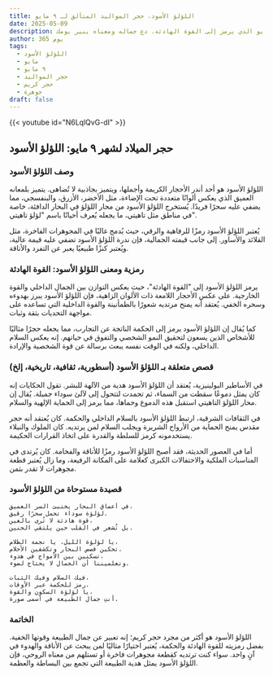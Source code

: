 ```yaml
---
title: اللؤلؤ الأسود، حجر المواليد المتألق لـ ٩ مايو
date: 2025-05-09
description: اشعر بأهمية اللؤلؤ الأسود، حجر المواليد لـ ٩ مايو الذي يرمز إلى القوة الهادئة. دع جماله ومعناه ينير يومك.
author: 365 يوم
tags:
  - اللؤلؤ الأسود
  - مايو
  - ٩ مايو
  - حجر المواليد
  - حجر كريم
  - جوهرة
draft: false
---
```


{{< youtube id="N6LqlQvG-dI" >}}

## حجر الميلاد لشهر ٩ مايو: اللؤلؤ الأسود

### وصف اللؤلؤ الأسود

اللؤلؤ الأسود هو أحد أندر الأحجار الكريمة وأجملها، ويتميز بجاذبية لا تُضاهى. يتميز بلمعانه العميق الذي يعكس ألوانًا متعددة تحت الإضاءة، مثل الأخضر، الأزرق، والبنفسجي، مما يضفي عليه سحرًا فريدًا. يُستخرج اللؤلؤ الأسود من محار اللؤلؤ في البحار الدافئة، خاصة في مناطق مثل تاهيتي، ما يجعله يُعرف أحيانًا باسم "لؤلؤ تاهيتي".

يُعتبر اللؤلؤ الأسود رمزًا للرفاهية والرقي، حيث يُدمج غالبًا في المجوهرات الفاخرة، مثل القلائد والأساور. إلى جانب قيمته الجمالية، فإن ندرة اللؤلؤ الأسود تضفي عليه قيمة عالية، ويُعتبر كنزًا طبيعيًا يعبر عن التفرد والأناقة.

### رمزية ومعنى اللؤلؤ الأسود: القوة الهادئة

يرمز اللؤلؤ الأسود إلى "القوة الهادئة"، حيث يعكس التوازن بين الجمال الداخلي والقوة الخارجية. على عكس الأحجار اللامعة ذات الألوان الزاهية، فإن اللؤلؤ الأسود يبرز بهدوءه وسحره الخفي. يُعتقد أنه يمنح مرتديه شعورًا بالطمأنينة والقوة الداخلية التي تساعده على مواجهة التحديات بثقة وثبات.

كما يُقال إن اللؤلؤ الأسود يرمز إلى الحكمة الناتجة عن التجارب، مما يجعله حجرًا مثاليًا للأشخاص الذين يسعون لتحقيق النمو الشخصي والتفوق في حياتهم. إنه يعكس السلام الداخلي، ولكنه في الوقت نفسه يبعث برسالة عن قوة الشخصية والإرادة.

### قصص متعلقة بـ اللؤلؤ الأسود (أسطورية، ثقافية، تاريخية، إلخ)

في الأساطير البولينيزية، يُعتقد أن اللؤلؤ الأسود هدية من الآلهة للبشر. تقول الحكايات إنه كان يمثل دموعًا سقطت من السماء، ثم تجمدت لتتحول إلى لآلئ سوداء جميلة. يُقال إن محار اللؤلؤ التاهيتي استقبل هذه الدموع وحماها، مما يرمز إلى الحماية الإلهية والسلام.

في الثقافات الشرقية، ارتبط اللؤلؤ الأسود بالسلام الداخلي والحكمة. كان يُعتقد أنه حجر مقدس يمنح الحماية من الأرواح الشريرة ويجلب السلام لمن يرتديه. كان الملوك والنبلاء يستخدمونه كرمز للسلطة والقدرة على اتخاذ القرارات الحكيمة.

أما في العصور الحديثة، فقد أصبح اللؤلؤ الأسود رمزًا للأناقة والفخامة. كان يُرتدى في المناسبات الملكية والاحتفالات الكبرى كعلامة على المكانة الرفيعة، وما زال يُعتبر قطعة مجوهرات لا تقدر بثمن.

### قصيدة مستوحاة من اللؤلؤ الأسود

```
في أعماق البحار يختبئ السر العميق،  
لؤلؤة سوداء تحمل سحرًا رقيق.  
قوة هادئة لا تُرى بالعين،  
بل تُشعر في القلب حين يلتقي الحنين.

يا لؤلؤة الليل، يا نجمة الظلام،  
تحكين قصص البحار وتكشفين الأحلام.  
تسكنين بين الأمواج في هدوء،  
وتعلميننا أن الجمال لا يحتاج لضوء.

فيك السلام وفيك الثبات،  
رمز للحكمة عبر الأوقات.  
يا لؤلؤة السكون والقوة،  
أنتِ جمال الطبيعة في أسمى صورة.
```

### الخاتمة

اللؤلؤ الأسود هو أكثر من مجرد حجر كريم؛ إنه تعبير عن جمال الطبيعة وقوتها الخفية. بفضل رمزيته للقوة الهادئة والحكمة، يُعتبر اختيارًا مثاليًا لمن يبحث عن الأناقة والهدوء في آنٍ واحد. سواء كنت ترتديه كقطعة مجوهرات فاخرة أو تستلهم من معناه الروحي، فإن اللؤلؤ الأسود يمثل هدية الطبيعة التي تجمع بين البساطة والعظمة.